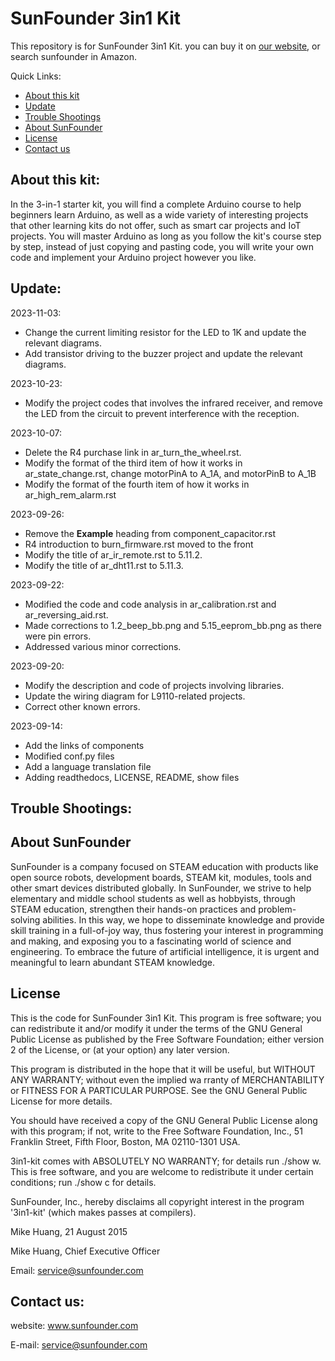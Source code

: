 # SunFounder 3in1 Kit
This repository is for SunFounder 3in1 Kit. you can buy it on [our website](https://www.sunfounder.com/), or search sunfounder in Amazon.

Quick Links:

 * [About this kit](#about_this_kit)
 * [Update](#update)
 * [Trouble Shootings](#trouble)
 * [About SunFounder](#about_sunfounder)
 * [License](#license)
 * [Contact us](#contact_us)

<a id="about_this_kit"></a>
## About this kit:

In the 3-in-1 starter kit, you will find a complete Arduino course to help beginners learn Arduino, as well as a wide variety of interesting projects that other learning kits do not offer, such as smart car projects and IoT projects. You will master Arduino as long as you follow the kit's course step by step, instead of just copying and pasting code, you will write your own code and implement your Arduino project however you like.


<a id="update"></a>
## Update:
2023-11-03:
- Change the current limiting resistor for the LED to 1K and update the relevant diagrams.
- Add transistor driving to the buzzer project and update the relevant diagrams.

2023-10-23:
- Modify the project codes that involves the infrared receiver, and remove the LED from the circuit to prevent interference with the reception.

2023-10-07:
- Delete the R4 purchase link in ar_turn_the_wheel.rst.
- Modify the format of the third item of how it works in ar_state_change.rst, change motorPinA to A_1A, and motorPinB to A_1B
- Modify the format of the fourth item of how it works in ar_high_rem_alarm.rst

2023-09-26:
- Remove the **Example** heading from component_capacitor.rst
- R4 introduction to burn_firmware.rst moved to the front
- Modify the title of ar_ir_remote.rst to 5.11.2.
- Modify the title of ar_dht11.rst to 5.11.3.

2023-09-22:
- Modified the code and code analysis in ar_calibration.rst and ar_reversing_aid.rst.
- Made corrections to 1.2_beep_bb.png and 5.15_eeprom_bb.png as there were pin errors.
- Addressed various minor corrections.

2023-09-20:
- Modify the description and code of projects involving libraries.
- Update the wiring diagram for L9110-related projects.
- Correct other known errors.

2023-09-14:
- Add the links of components
- Modified conf.py files
- Add a language translation file
- Adding readthedocs, LICENSE, README, show files

<a id="trouble"></a>
## Trouble Shootings:

<a id="about_sunfounder"></a>
## About SunFounder
SunFounder is a company focused on STEAM education with products like open source robots, development boards, STEAM kit, modules, tools and other smart devices distributed globally. In SunFounder, we strive to help elementary and middle school students as well as hobbyists, through STEAM education, strengthen their hands-on practices and problem-solving abilities. In this way, we hope to disseminate knowledge and provide skill training in a full-of-joy way, thus fostering your interest in programming and making, and exposing you to a fascinating world of science and engineering. To embrace the future of artificial intelligence, it is urgent and meaningful to learn abundant STEAM knowledge.

<a id="license"></a>
## License
This is the code for SunFounder 3in1 Kit.
This program is free software; you can redistribute it and/or modify it under the terms of the GNU General Public License as published by the Free Software Foundation; either version 2 of the License, or (at your option) any later version.

This program is distributed in the hope that it will be useful, but WITHOUT ANY WARRANTY; without even the implied wa rranty of MERCHANTABILITY or FITNESS FOR A PARTICULAR PURPOSE. See the GNU General Public License for more details.

You should have received a copy of the GNU General Public License along with this program; if not, write to the Free Software Foundation, Inc., 51 Franklin Street, Fifth Floor, Boston, MA 02110-1301 USA.

3in1-kit comes with ABSOLUTELY NO WARRANTY; for details run ./show w. This is free software, and you are welcome to redistribute it under certain conditions; run ./show c for details.

SunFounder, Inc., hereby disclaims all copyright interest in the program '3in1-kit' (which makes passes at compilers).

Mike Huang, 21 August 2015

Mike Huang, Chief Executive Officer

Email: service@sunfounder.com

<a id="contact_us"></a>
## Contact us:
website:
    www.sunfounder.com

E-mail:
    service@sunfounder.com
